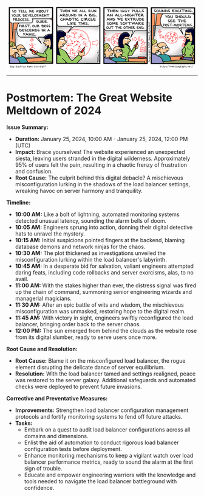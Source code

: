 ![alt text](image.png)

---

# Postmortem: The Great Website Meltdown of 2024

**Issue Summary:**

- **Duration:** January 25, 2024, 10:00 AM - January 25, 2024, 12:00 PM (UTC)
- **Impact:** Brace yourselves! The website experienced an unexpected siesta, leaving users stranded in the digital wilderness. Approximately 95% of users felt the pain, resulting in a chaotic frenzy of frustration and confusion.
- **Root Cause:** The culprit behind this digital debacle? A mischievous misconfiguration lurking in the shadows of the load balancer settings, wreaking havoc on server harmony and tranquility.

**Timeline:**

- **10:00 AM:** Like a bolt of lightning, automated monitoring systems detected unusual latency, sounding the alarm bells of doom.
- **10:05 AM:** Engineers sprung into action, donning their digital detective hats to unravel the mystery.
- **10:15 AM:** Initial suspicions pointed fingers at the backend, blaming database demons and network ninjas for the chaos.
- **10:30 AM:** The plot thickened as investigations unveiled the misconfiguration lurking within the load balancer's labyrinth.
- **10:45 AM:** In a desperate bid for salvation, valiant engineers attempted daring feats, including code rollbacks and server exorcisms, alas, to no avail.
- **11:00 AM:** With the stakes higher than ever, the distress signal was fired up the chain of command, summoning senior engineering wizards and managerial magicians.
- **11:30 AM:** After an epic battle of wits and wisdom, the mischievous misconfiguration was unmasked, restoring hope to the digital realm.
- **11:45 AM:** With victory in sight, engineers swiftly reconfigured the load balancer, bringing order back to the server chaos.
- **12:00 PM:** The sun emerged from behind the clouds as the website rose from its digital slumber, ready to serve users once more.

**Root Cause and Resolution:**

- **Root Cause:** Blame it on the misconfigured load balancer, the rogue element disrupting the delicate dance of server equilibrium.
- **Resolution:** With the load balancer tamed and settings realigned, peace was restored to the server galaxy. Additional safeguards and automated checks were deployed to prevent future invasions.

**Corrective and Preventative Measures:**

- **Improvements:** Strengthen load balancer configuration management protocols and fortify monitoring systems to fend off future attacks.
- **Tasks:**
  - Embark on a quest to audit load balancer configurations across all domains and dimensions.
  - Enlist the aid of automation to conduct rigorous load balancer configuration tests before deployment.
  - Enhance monitoring mechanisms to keep a vigilant watch over load balancer performance metrics, ready to sound the alarm at the first sign of trouble.
  - Educate and empower engineering warriors with the knowledge and tools needed to navigate the load balancer battleground with confidence.

